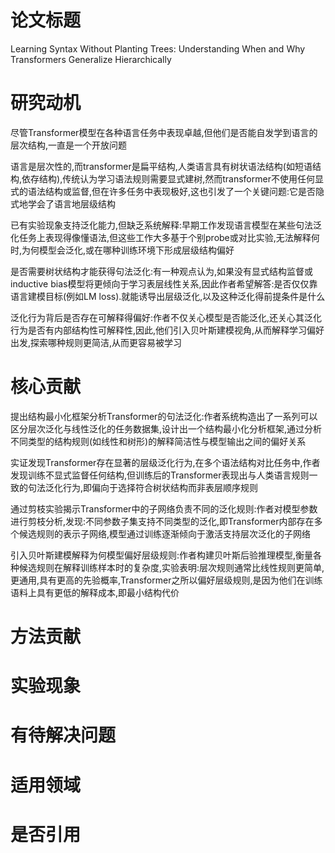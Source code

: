 
# 论文标题

Learning Syntax Without Planting Trees: Understanding When and Why Transformers Generalize Hierarchically

# 研究动机

尽管Transformer模型在各种语言任务中表现卓越,但他们是否能自发学到语言的层次结构,一直是一个开放问题

语言是层次性的,而transformer是扁平结构,人类语言具有树状语法结构(如短语结构,依存结构),传统认为学习语法规则需要显式建树,然而transformer不使用任何显式的语法结构或监督,但在许多任务中表现极好,这也引发了一个关键问题:它是否隐式地学会了语言地层级结构

已有实验现象支持泛化能力,但缺乏系统解释:早期工作发现语言模型在某些句法泛化任务上表现得像懂语法,但这些工作大多基于个别probe或对比实验,无法解释何时,为何模型会泛化,或在哪种训练环境下形成层级结构偏好

是否需要树状结构才能获得句法泛化:有一种观点认为,如果没有显式结构监督或inductive bias模型将更倾向于学习表层线性关系,因此作者希望解答:是否仅仅靠语言建模目标(例如LM loss).就能诱导出层级泛化,以及这种泛化得前提条件是什么

泛化行为背后是否存在可解释得偏好:作者不仅关心模型是否能泛化,还关心其泛化行为是否有内部结构性可解释性,因此,他们引入贝叶斯建模视角,从而解释学习偏好出发,探索哪种规则更简洁,从而更容易被学习

# 核心贡献

提出结构最小化框架分析Transformer的句法泛化:作者系统构造出了一系列可以区分层次泛化与线性泛化的任务数据集,设计出一个结构最小化分析框架,通过分析不同类型的结构规则(如线性和树形)的解释简洁性与模型输出之间的偏好关系

实证发现Transformer存在显著的层级泛化行为,在多个语法结构对比任务中,作者发现训练不显式监督任何结构,但训练后的Transformer表现出与人类语言规则一致的句法泛化行为,即偏向于选择符合树状结构而非表层顺序规则

通过剪枝实验揭示Transformer中的子网络负责不同的泛化规则:作者对模型参数进行剪枝分析,发现:不同参数子集支持不同类型的泛化,即Transformer内部存在多个候选规则的表示子网络,模型通过训练逐渐倾向于激活支持层次泛化的子网络

引入贝叶斯建模解释为何模型偏好层级规则:作者构建贝叶斯后验推理模型,衡量各种候选规则在解释训练样本时的复杂度,实验表明:层次规则通常比线性规则更简单,更通用,具有更高的先验概率,Transformer之所以偏好层级规则,是因为他们在训练语料上具有更低的解释成本,即最小结构代价

# 方法贡献

# 实验现象

# 有待解决问题

# 适用领域

# 是否引用